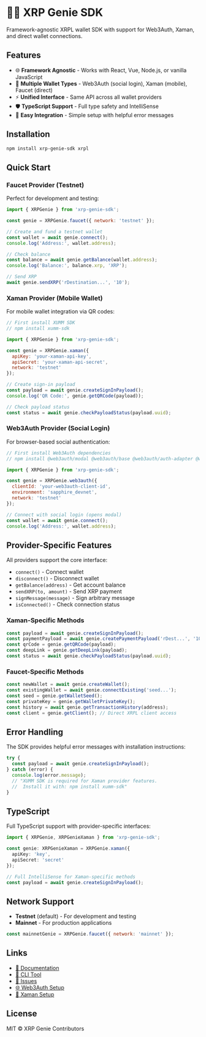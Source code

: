 # 🧞‍♂️ XRP Genie SDK

Framework-agnostic XRPL wallet SDK with support for Web3Auth, Xaman, and direct wallet connections.

## Features

- 🌐 **Framework Agnostic** - Works with React, Vue, Node.js, or vanilla JavaScript
- 🔐 **Multiple Wallet Types** - Web3Auth (social login), Xaman (mobile), Faucet (direct)
- ⚡ **Unified Interface** - Same API across all wallet providers
- 🛡️ **TypeScript Support** - Full type safety and IntelliSense
- 📱 **Easy Integration** - Simple setup with helpful error messages

## Installation

```bash
npm install xrp-genie-sdk xrpl
```

## Quick Start

### Faucet Provider (Testnet)
Perfect for development and testing:

```javascript
import { XRPGenie } from 'xrp-genie-sdk';

const genie = XRPGenie.faucet({ network: 'testnet' });

// Create and fund a testnet wallet
const wallet = await genie.connect();
console.log('Address:', wallet.address);

// Check balance
const balance = await genie.getBalance(wallet.address);
console.log('Balance:', balance.xrp, 'XRP');

// Send XRP
await genie.sendXRP('rDestination...', '10');
```

### Xaman Provider (Mobile Wallet)
For mobile wallet integration via QR codes:

```javascript
// First install XUMM SDK
// npm install xumm-sdk

import { XRPGenie } from 'xrp-genie-sdk';

const genie = XRPGenie.xaman({
  apiKey: 'your-xaman-api-key',
  apiSecret: 'your-xaman-api-secret',
  network: 'testnet'
});

// Create sign-in payload
const payload = await genie.createSignInPayload();
console.log('QR Code:', genie.getQRCode(payload));

// Check payload status
const status = await genie.checkPayloadStatus(payload.uuid);
```

### Web3Auth Provider (Social Login)
For browser-based social authentication:

```javascript
// First install Web3Auth dependencies
// npm install @web3auth/modal @web3auth/base @web3auth/auth-adapter @web3auth/xrpl-provider

import { XRPGenie } from 'xrp-genie-sdk';

const genie = XRPGenie.web3auth({
  clientId: 'your-web3auth-client-id',
  environment: 'sapphire_devnet',
  network: 'testnet'
});

// Connect with social login (opens modal)
const wallet = await genie.connect();
console.log('Address:', wallet.address);
```

## Provider-Specific Features

All providers support the core interface:
- `connect()` - Connect wallet
- `disconnect()` - Disconnect wallet  
- `getBalance(address)` - Get account balance
- `sendXRP(to, amount)` - Send XRP payment
- `signMessage(message)` - Sign arbitrary message
- `isConnected()` - Check connection status

### Xaman-Specific Methods
```javascript
const payload = await genie.createSignInPayload();
const paymentPayload = await genie.createPaymentPayload('rDest...', '10');
const qrCode = genie.getQRCode(payload);
const deepLink = genie.getDeepLink(payload);
const status = await genie.checkPayloadStatus(payload.uuid);
```

### Faucet-Specific Methods
```javascript
const newWallet = await genie.createWallet();
const existingWallet = await genie.connectExisting('seed...');
const seed = genie.getWalletSeed();
const privateKey = genie.getWalletPrivateKey();
const history = await genie.getTransactionHistory(address);
const client = genie.getClient(); // Direct XRPL client access
```

## Error Handling

The SDK provides helpful error messages with installation instructions:

```javascript
try {
  const payload = await genie.createSignInPayload();
} catch (error) {
  console.log(error.message);
  // "XUMM SDK is required for Xaman provider features.
  //  Install it with: npm install xumm-sdk"
}
```

## TypeScript

Full TypeScript support with provider-specific interfaces:

```typescript
import { XRPGenie, XRPGenieXaman } from 'xrp-genie-sdk';

const genie: XRPGenieXaman = XRPGenie.xaman({
  apiKey: 'key',
  apiSecret: 'secret'
});

// Full IntelliSense for Xaman-specific methods
const payload = await genie.createSignInPayload();
```

## Network Support

- **Testnet** (default) - For development and testing
- **Mainnet** - For production applications

```javascript
const mainnetGenie = XRPGenie.faucet({ network: 'mainnet' });
```

## Links

- [📖 Documentation](https://zhaben.github.io/xrp-genie)
- [🔧 CLI Tool](https://github.com/zhaben/xrp-genie)
- [🐛 Issues](https://github.com/zhaben/xrp-genie/issues)
- [🌐 Web3Auth Setup](https://zhaben.github.io/xrp-genie/setup/web3auth-dashboard)
- [📱 Xaman Setup](https://zhaben.github.io/xrp-genie/setup/xaman-dashboard)

## License

MIT © XRP Genie Contributors